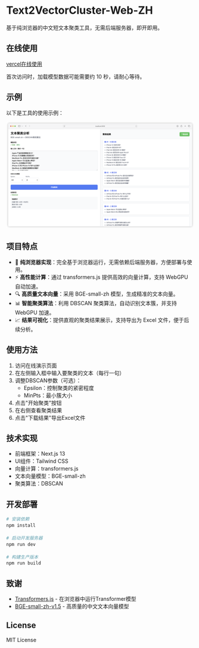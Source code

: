# Text2VectorCluster-Web-ZH

基于纯浏览器的中文短文本聚类工具，无需后端服务器，即开即用。

## 在线使用

[vercel在线使用](https://text2-vector-cluster-web-zh.vercel.app/)

首次访问时，加载模型数据可能需要约 10 秒，请耐心等待。

## 示例

以下是工具的使用示例：

![示例图片](readme-assets/example.png)

## 项目特点

- 🚀 **纯浏览器实现**：完全基于浏览器运行，无需依赖后端服务器，方便部署与使用。
- ⚡ **高性能计算**：通过 transformers.js 提供高效的向量计算，支持 WebGPU 自动加速。
- 🔍 **高质量文本向量**：采用 BGE-small-zh 模型，生成精准的文本向量。
- 📊 **智能聚类算法**：利用 DBSCAN 聚类算法，自动识别文本簇，并支持 WebGPU 加速。
- 📈 **结果可视化**：提供直观的聚类结果展示，支持导出为 Excel 文件，便于后续分析。


## 使用方法

1. 访问在线演示页面
2. 在左侧输入框中输入要聚类的文本（每行一句）
3. 调整DBSCAN参数（可选）：
   - Epsilon：控制聚类的紧密程度
   - MinPts：最小簇大小
4. 点击"开始聚类"按钮
5. 在右侧查看聚类结果
6. 点击"下载结果"导出Excel文件

## 技术实现

- 前端框架：Next.js 13
- UI组件：Tailwind CSS
- 向量计算：transformers.js
- 文本向量模型：BGE-small-zh
- 聚类算法：DBSCAN

## 开发部署

```bash
# 安装依赖
npm install

# 启动开发服务器
npm run dev

# 构建生产版本
npm run build
```

## 致谢

- [Transformers.js](https://huggingface.co/docs/transformers.js/index) - 在浏览器中运行Transformer模型
- [BGE-small-zh-v1.5](https://huggingface.co/Xenova/bge-small-zh-v1.5) - 高质量的中文文本向量模型

## License

MIT License
